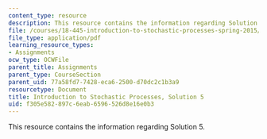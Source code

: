 ```yaml
---
content_type: resource
description: This resource contains the information regarding Solution 5.
file: /courses/18-445-introduction-to-stochastic-processes-spring-2015/f305e582897c6eab6596526d8e16e0b3_MIT18_445S15_homework5_sol.pdf
file_type: application/pdf
learning_resource_types:
- Assignments
ocw_type: OCWFile
parent_title: Assignments
parent_type: CourseSection
parent_uid: 77a58fd7-7428-eca6-2500-d70dc2c1b3a9
resourcetype: Document
title: Introduction to Stochastic Processes, Solution 5
uid: f305e582-897c-6eab-6596-526d8e16e0b3
---
```

This resource contains the information regarding Solution 5.

